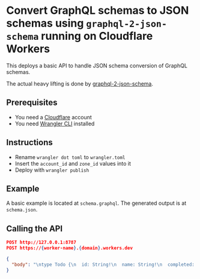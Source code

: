 # Convert GraphQL schemas to JSON schemas using `graphql-2-json-schema` running on Cloudflare Workers

This deploys a basic API to handle JSON schema conversion of GraphQL schemas.

The actual heavy lifting is done by [graphql-2-json-schema](https://github.com/wittydeveloper/graphql-to-json-schema).

## Prerequisites

- You need a [Cloudflare](https://www.cloudflare.com) account
- You need [Wrangler CLI](https://developers.cloudflare.com/workers/cli-wrangler) installed

## Instructions

- Rename `wrangler dot toml` to `wrangler.toml`
- Insert the `account_id` and `zone_id` values into it
- Deploy with `wrangler publish`

## Example

A basic example is located at `schema.graphql`. The generated output is at `schema.json`.

## Calling the API

```json
POST http://127.0.0.1:8787
POST https://{worker-name}.{domain}.workers.dev

{
  "body": "\ntype Todo {\n  id: String!\n  name: String!\n  completed: Boolean\n  color: Color\n\n  \"A field that requires an argument\"\n  colors(\n    filter: [Color!]!\n  ): [Color!]!\n}\n\ninput TodoInputType {\n  name: String!\n  completed: Boolean\n  color: Color=RED\n}\n\nenum Color {\n  \"Red color\"\n  RED\n  \"Green color\"\n  GREEN\n}\n\ntype Query {\n  \"A Query with 1 required argument and 1 optional argument\"\n  todo(\n    id: String!,\n    \"A default value of false\"\n    isCompleted: Boolean=false\n  ): Todo\n\n  \"Returns a list (or null) that can contain null values\"\n  todos(\n    \"Reauired argument that is a list that cannot contain null values\"\n    ids: [String!]!\n  ): [Todo]\n}\n\ntype Mutation {\n  \"A Mutation with 1 required argument\"\n  create_todo(\n    todo: TodoInputType!\n  ): Todo!\n\n  \"A Mutation with 2 required arguments\"\n  update_todo(\n    id: String!,\n    data: TodoInputType!\n  ): Todo!\n\n  \"Returns a list (or null) that can contain null values\"\n  update_todos(\n    ids: [String!]!\n    data: TodoInputType!\n  ): [Todo]\n}"
}
```
